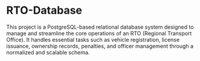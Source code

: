 # RTO-Database
This project is a PostgreSQL-based relational database system designed to manage and streamline the core operations of an RTO (Regional Transport Office). It handles essential tasks such as vehicle registration, license issuance, ownership records, penalties, and officer management through a normalized and scalable schema.
